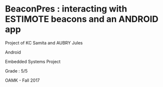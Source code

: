 # BeaconPres : interacting with ESTIMOTE beacons and an ANDROID app

Project of KC Samita and AUBRY Jules

Android

Embedded Systems Project

Grade : 5/5

OAMK - Fall 2017
